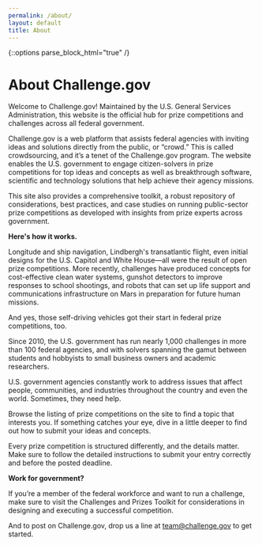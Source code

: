 ```yaml
---
permalink: /about/
layout: default
title: About
---
```



{::options parse_block_html="true" /}
<div class="grid-container usa-prose">
<div class="grid-row  padding-x-8 margin-bottom-4">

# About Challenge.gov

Welcome to Challenge.gov! Maintained by the U.S. General Services Administration, this website is the official hub for prize competitions and challenges across all federal government. 

Challenge.gov is a web platform that assists federal agencies with inviting ideas and solutions directly from the public, or “crowd.” This is called crowdsourcing, and it’s a tenet of the Challenge.gov program. The website enables the U.S. government to engage citizen-solvers in prize competitions for top ideas and concepts as well as breakthrough software, scientific and technology solutions that help achieve their agency missions. 

This site also provides a comprehensive toolkit, a robust repository of considerations, best practices, and case studies on running public-sector prize competitions as developed with insights from prize experts across government. 

**Here's how it works.** 
 
Longitude and ship navigation, Lindbergh's transatlantic flight, even initial designs for the U.S. Capitol and White House—all were the result of open prize competitions. More recently, challenges have produced concepts for cost-effective clean water systems, gunshot detectors to improve responses to school shootings, and robots that can set up life support and communications infrastructure on Mars in preparation for future human missions.

And yes, those self-driving vehicles got their start in federal prize competitions, too.
 
Since 2010, the U.S. government has run nearly 1,000 challenges in more than 100 federal agencies, and with solvers spanning the gamut between students and hobbyists to small business owners and academic researchers.

U.S. government agencies constantly work to address issues that affect people, communities, and industries throughout the country and even the world. Sometimes, they need help.
 
Browse the listing of prize competitions on the site to find a topic that interests you. If something catches your eye, dive in a little deeper to find out how to submit your ideas and concepts. 

Every prize competition is structured differently, and the details matter. Make sure to follow the detailed instructions to submit your entry correctly and before the posted deadline. 
 
**Work for government?** 

If you’re a member of the federal workforce and want to run a challenge, make sure to visit the Challenges and Prizes Toolkit for considerations in designing and executing a successful competition.

And to post on Challenge.gov, drop us a line at team@challenge.gov to get started.
</div>
</div>